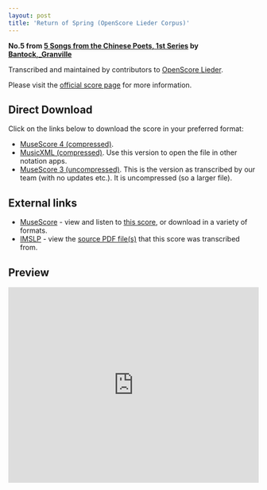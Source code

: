 ```yaml
---
layout: post
title: 'Return of Spring (OpenScore Lieder Corpus)'
---
```


__No.5 from [5 Songs from the Chinese Poets, 1st Series](https://fourscoreandmore.org/openscore/lieder/Bantock%2C_Granville/5_Songs_from_the_Chinese_Poets%2C_1st_Series/) by [Bantock,_Granville](https://fourscoreandmore.org/openscore/lieder/Bantock%2C_Granville)__

Transcribed and maintained by contributors to [OpenScore Lieder].

Please visit the [official score page] for more information.

[official score page]: https://musescore.com/openscore-lieder-corpus/scores/6211561
[OpenScore Lieder]: https://musescore.com/openscore-lieder-corpus

## Direct Download

Click on the links below to download the score in your preferred format:
- [MuseScore 4 (compressed)](https://fourscoreandmore.org/openscore/lieder/Bantock%2C_Granville/5_Songs_from_the_Chinese_Poets%2C_1st_Series/5_Return_of_Spring.mscz).
- [MusicXML (compressed)](https://fourscoreandmore.org/openscore/lieder/Bantock%2C_Granville/5_Songs_from_the_Chinese_Poets%2C_1st_Series/5_Return_of_Spring.mxl). Use this version to open the file in other notation apps.
- [MuseScore 3 (uncompressed)](https://raw.githubusercontent.com/OpenScore/Lieder/refs/heads/main/scores/Bantock%2C_Granville/5_Songs_from_the_Chinese_Poets%2C_1st_Series/5_Return_of_Spring/lc6211561.mscx). This is the version as transcribed by our team (with no updates etc.). It is uncompressed (so a larger file).

## External links

- [MuseScore] - view and listen to [this score][MuseScore], or download in a variety of formats.
- [IMSLP] - view the [source PDF file(s)][IMSLP] that this score was transcribed from.

[MuseScore]: https://musescore.com/score/6211561
[IMSLP]: https://imslp.org/wiki/Special:ReverseLookup/236270

## Preview

<iframe width="100%" height="394" src="https://musescore.com/openscore-lieder-corpus/scores/6211561/embed" frameborder="0" allowfullscreen allow="autoplay; fullscreen"></iframe>
